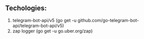 ## Techologies:

1.  telegram-bot-api/v5 (go get -u github.com/go-telegram-bot-api/telegram-bot-api/v5)
2.  zap logger (go get -u go.uber.org/zap)